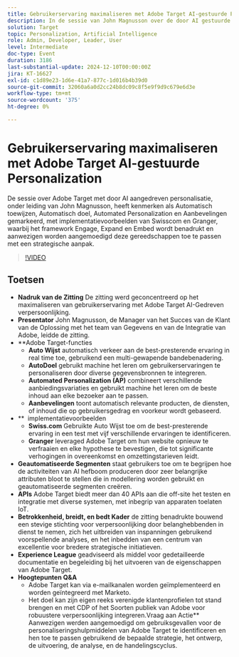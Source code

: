 ```yaml
---
title: Gebruikerservaring maximaliseren met Adobe Target AI-gestuurde Personalization
description: In de sessie van John Magnusson over de door AI gestuurde personalisatie in Adobe Target werden de belangrijkste kenmerken en voorbeelden benadrukt, waarbij de nadruk werd gelegd op het framework Inschakelen, Uitbreiden en Insluiten.
solution: Target
topic: Personalization, Artificial Intelligence
role: Admin, Developer, Leader, User
level: Intermediate
doc-type: Event
duration: 3186
last-substantial-update: 2024-12-10T00:00:00Z
jira: KT-16627
exl-id: c1d89e23-1d6e-41a7-877c-1d016b4b39d0
source-git-commit: 32060a6a0d2cc24b8dc09c8f5e9f9d9c679e6d3e
workflow-type: tm+mt
source-wordcount: '375'
ht-degree: 0%

---
```


# Gebruikerservaring maximaliseren met Adobe Target AI-gestuurde Personalization

De sessie over Adobe Target met door AI aangedreven personalisatie, onder leiding van John Magnusson, heeft kenmerken als Automatisch toewijzen, Automatisch doel, Automated Personalization en Aanbevelingen gemarkeerd, met implementatievoorbeelden van Swisscom en Granger, waarbij het framework Engage, Expand en Embed wordt benadrukt en aanwezigen worden aangemoedigd deze gereedschappen toe te passen met een strategische aanpak.

>[!VIDEO](https://video.tv.adobe.com/v/3440934/?learn=on&enablevpops)

## Toetsen

* **Nadruk van de Zitting** De zitting werd geconcentreerd op het maximaliseren van gebruikerservaring met Adobe Target AI-Gedreven verpersoonlijking.
* **Presentator** John Magnusson, de Manager van het Succes van de Klant van de Oplossing met het team van Gegevens en van de Integratie van Adobe, leidde de zitting.
* **Adobe Target-functies
   * **Auto Wijst** automatisch verkeer aan de best-presterende ervaring in real time toe, gebruikend een multi-gewapende bandebenadering.
   * **AutoDoel** gebruikt machine het leren om gebruikerservaringen te personaliseren door diverse gegevensbronnen te integreren.
   * **Automated Personalization (AP)** combineert verschillende aanbiedingsvariaties en gebruikt machine het leren om de beste inhoud aan elke bezoeker aan te passen.
   * **Aanbevelingen** toont automatisch relevante producten, de diensten, of inhoud die op gebruikersgedrag en voorkeur wordt gebaseerd.
* ** &#x200B; implementatievoorbeelden
   * **Swiss.com** Gebruikte Auto Wijst toe om de best-presterende ervaring in een test met vijf verschillende ervaringen te identificeren.
   * **Granger** leveraged Adobe Target om hun website opnieuw te verfraaien en elke hypothese te bevestigen, die tot significante verhogingen in overeenkomst en omzettingstarieven leidt.
* **Geautomatiseerde Segmenten** staat gebruikers toe om te begrijpen hoe de activiteiten van AI hefboom produceren door zeer belangrijke attributen bloot te stellen die in modellering worden gebruikt en geautomatiseerde segmenten creëren.
* **APIs** Adobe Target biedt meer dan 40 APIs aan die off-site het testen en integratie met diverse systemen, met inbegrip van apparaten toelaten IoT.
* **Betrokkenheid, breidt, en bedt Kader** de zitting benadrukte bouwend een stevige stichting voor verpersoonlijking door belanghebbenden in dienst te nemen, zich het uitbreiden van inspanningen gebruikend voorspellende analyses, en het inbedden van een centrum van excellentie voor bredere strategische initiatieven.
* **Experience League** geadviseerd als middel voor gedetailleerde documentatie en begeleiding bij het uitvoeren van de eigenschappen van Adobe Target.
* **Hoogtepunten Q&amp;A**
   * Adobe Target kan via e-mailkanalen worden geïmplementeerd en worden geïntegreerd met Marketo.
   * Het doel kan zijn eigen reeks verenigde klantenprofielen tot stand brengen en met CDP of het Soorten publiek van Adobe voor robuustere verpersoonlijking integreren.Vraag aan Actie** Aanwezigen werden aangemoedigd om gebruiksgevallen voor de personaliseringshulpmiddelen van Adobe Target te identificeren en hen toe te passen gebruikend de bepaalde strategie, het ontwerp, de uitvoering, de analyse, en de handelingscyclus.
